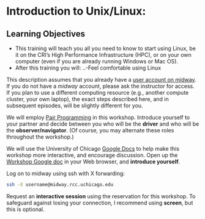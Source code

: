 # Introduction to Unix/Linux: 

## Learning Objectives

- This training will teach you all you need to know to start using Linux, be it on the CRI’s High Performance Infrastructure (HPC), or on your own computer (even if you are already running Windows or Mac OS).
- After this training you will: 
..-Feel comfortable using Linux


This description assumes that you already have a
[user account on midway](http://rcc.uchicago.edu/getting-started/request-account). If
you do not have a *midway* account, please ask the instructor for
access. If you plan to use a different computing resource (e.g.,
another compute cluster, your own laptop), the exact steps described
here, and in subsequent episodes, will be slightly different for you.

We will employ
[Pair Programming](http://dx.doi.org/10.1145/2492007.2492020) in this
workshop. Introduce yourself to your partner and decide between you
who will be the **driver** and who will be the **observer/navigator**.
(Of course, you may alternate these roles throughout the workshop.)

We will use the University of Chicago
[Google Docs](http://gdocs.uchicago.edu) to help make this workshop
more interactive, and encourage discussion. Open up the
[Workshop Google doc](http://tinyurl.com/h8y6p9p) in your Web browser,
and **introduce yourself**.

Log on to midway using ssh with X forwarding:

```bash
ssh -X username@midway.rcc.uchicago.edu
```

Request an **interactive session** using the reservation for this
workshop. To safeguard against losing your connection, I recommend
using **screen**, but this is optional.
